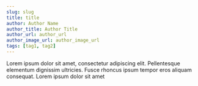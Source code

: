 ```yaml
---
slug: slug
title: title
author: Author Name
author_title: Author Title
author_url: author_url
author_image_url: author_image_url
tags: [tag1, tag2]
---
```


Lorem ipsum dolor sit amet, consectetur adipiscing elit. Pellentesque elementum dignissim ultricies. Fusce rhoncus ipsum tempor eros aliquam consequat. Lorem ipsum dolor sit amet

